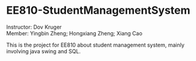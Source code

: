# EE810-StudentManagementSystem 
	
Instructor: Dov Kruger 	       
Member: Yingbin Zheng;  Hongxiang Zheng;  Xiang Cao
	
This is the project for EE810 about student management system, mainly involving java swing and SQL.



